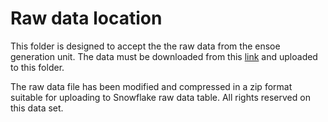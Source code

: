 # Raw data location

This folder is designed to accept the the raw data from the ensoe generation unit. The data must be downloaded from this [link](https://drive.google.com/drive/folders/1S53M23-AzKS2CaRHYdtewVk36hNAR-bx) and uploaded to this folder.

The raw data file has been modified and compressed in a zip format suitable for uploading to Snowflake raw data table.
All rights reserved on this data set. 
